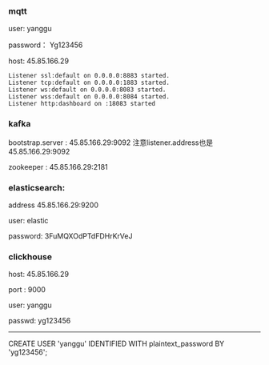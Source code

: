 ### mqtt

user:  yanggu

password： Yg123456

host:  45.85.166.29

```
Listener ssl:default on 0.0.0.0:8883 started.
Listener tcp:default on 0.0.0.0:1883 started.
Listener ws:default on 0.0.0.0:8083 started.
Listener wss:default on 0.0.0.0:8084 started.
Listener http:dashboard on :18083 started
```

### kafka

bootstrap.server :  45.85.166.29:9092  注意listener.address也是45.85.166.29:9092

zookeeper : 45.85.166.29:2181

### elasticsearch: 

address 45.85.166.29:9200 

user: elastic

password: 3FuMQXOdPTdFDHrKrVeJ

### clickhouse

host: 45.85.166.29 

port : 9000

user: yanggu

passwd:  yg123456

---

CREATE USER 'yanggu' IDENTIFIED WITH plaintext_password BY 'yg123456';



